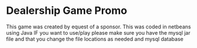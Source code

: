 # Dealership Game Promo
 This game was created by equest of a sponsor. This was coded in netbeans using Java
IF you want to use/play please make sure you have the mysql jar file and that you change the 
file locations as needed and mysql database